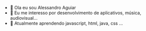 - 👋 Ola eu sou Alessandro Aguiar
- 👀 Eu me interesso por desenvolvimento de aplicativos, música, audiovisual...
- 🌱 Atualmente aprendendo javascript, html, java, css ...
<!---
Matsumotoale/Matsumotoale is a ✨ special ✨ repository because its `README.md` (this file) appears on your GitHub profile.
You can click the Preview link to take a look at your changes.
--->

